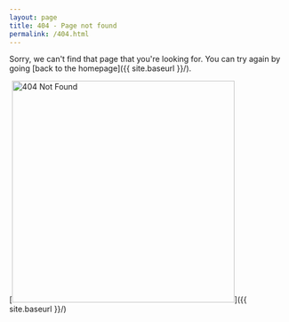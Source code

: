 ```yaml
---
layout: page
title: 404 - Page not found
permalink: /404.html
---
```


Sorry, we can't find that page that you're looking for. You can try again by going [back to the homepage]({{ site.baseurl }}/).

[<img src="https://cloud.githubusercontent.com/assets/6844060/11997212/d50f2454-aa75-11e5-87da-2d9f1871eac9.png" alt="404 Not Found" style="width: 400px;"/>]({{ site.baseurl }}/)

